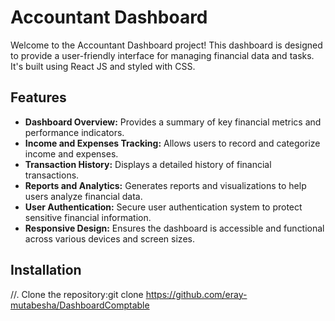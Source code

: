 # Accountant Dashboard

Welcome to the Accountant Dashboard project! This dashboard is designed to provide a user-friendly interface for managing financial data and tasks. It's built using React JS and styled with CSS.

## Features

- **Dashboard Overview:** Provides a summary of key financial metrics and performance indicators.
- **Income and Expenses Tracking:** Allows users to record and categorize income and expenses.
- **Transaction History:** Displays a detailed history of financial transactions.
- **Reports and Analytics:** Generates reports and visualizations to help users analyze financial data.
- **User Authentication:** Secure user authentication system to protect sensitive financial information.
- **Responsive Design:** Ensures the dashboard is accessible and functional across various devices and screen sizes.

## Installation

//. Clone the repository:git clone https://github.com/eray-mutabesha/DashboardComptable
